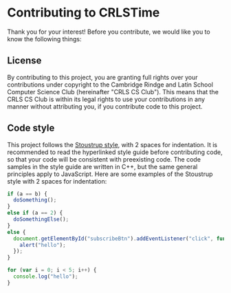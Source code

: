 # Contributing to CRLSTime

Thank you for your interest! Before you contribute, we would like you to know the following things:

## License

By contributing to this project, you are granting full rights over your contributions under copyright to the Cambridge Rindge and Latin School Computer Science Club (hereinafter "CRLS CS Club"). This means that the CRLS CS Club is within its legal rights to use your contributions in any manner without attributing you, if you contribute code to this project.

## Code style

This project follows the [Stoustrup style](http://www.stroustrup.com/Programming/PPP-style-rev3.pdf), with 2 spaces for indentation. It is recommended to read the hyperlinked style guide before contributing code, so that your code will be consistent with preexisting code. The code samples in the style guide are written in C++, but the same general principles apply to JavaScript. Here are some examples of the Stoustrup style with 2 spaces for indentation:

```js
if (a == b) {
  doSomething();
}
else if (a == 2) {
  doSomethingElse();
}
else {
  document.getElementById("subscribeBtn").addEventListener("click", function() {
    alert("hello");
  });
}

for (var i = 0; i < 5; i++) {
  console.log("hello");
}
```

